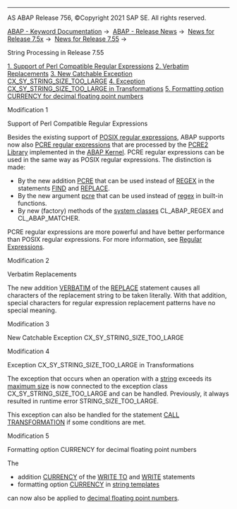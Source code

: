   

* * *

AS ABAP Release 756, ©Copyright 2021 SAP SE. All rights reserved.

[ABAP - Keyword Documentation](https://help.sap.com/doc/abapdocu_756_index_htm/7.56/en-US/abenabap.htm) →  [ABAP - Release News](https://help.sap.com/doc/abapdocu_756_index_htm/7.56/en-US/abennews.htm) →  [News for Release 7.5x](https://help.sap.com/doc/abapdocu_756_index_htm/7.56/en-US/abennews-75.htm) →  [News for Release 7.55](https://help.sap.com/doc/abapdocu_756_index_htm/7.56/en-US/abennews-755.htm) → 

String Processing in Release 7.55

[1\. Support of Perl Compatible Regular Expressions](#!ABAP_MODIFICATION_1@1@)
[2\. Verbatim Replacements](#!ABAP_MODIFICATION_2@2@)
[3\. New Catchable Exception CX\_SY\_STRING\_SIZE\_TOO\_LARGE](#!ABAP_MODIFICATION_3@3@)
[4\. Exception CX\_SY\_STRING\_SIZE\_TOO\_LARGE in Transformations](#!ABAP_MODIFICATION_4@4@)
[5\. Formatting option CURRENCY for decimal floating point numbers](#!ABAP_MODIFICATION_5@5@)

Modification 1   

Support of Perl Compatible Regular Expressions

Besides the existing support of [POSIX regular expressions](https://help.sap.com/doc/abapdocu_756_index_htm/7.56/en-US/abenposix_regex_glosry.htm "Glossary Entry"), ABAP supports now also [PCRE regular expressions](https://help.sap.com/doc/abapdocu_756_index_htm/7.56/en-US/abenpcre_regex_glosry.htm "Glossary Entry") that are processed by the [PCRE2 Library](https://www.pcre.org/) implemented in the [ABAP Kernel](https://help.sap.com/doc/abapdocu_756_index_htm/7.56/en-US/abenkernel_glosry.htm "Glossary Entry"). PCRE regular expressions can be used in the same way as POSIX regular expressions. The distinction is made:

-   By the new addition [PCRE](https://help.sap.com/doc/abapdocu_756_index_htm/7.56/en-US/abapfind_pattern.htm) that can be used instead of [REGEX](https://help.sap.com/doc/abapdocu_756_index_htm/7.56/en-US/abapfind_pattern.htm) in the statements [FIND](https://help.sap.com/doc/abapdocu_756_index_htm/7.56/en-US/abapfind.htm) and [REPLACE](https://help.sap.com/doc/abapdocu_756_index_htm/7.56/en-US/abapreplace.htm).
-   By the new argument [pcre](https://help.sap.com/doc/abapdocu_756_index_htm/7.56/en-US/abenstring_functions_regex.htm) that can be used instead of [regex](https://help.sap.com/doc/abapdocu_756_index_htm/7.56/en-US/abenstring_functions_regex.htm) in built-in functions.
-   By new (factory) methods of the [system classes](https://help.sap.com/doc/abapdocu_756_index_htm/7.56/en-US/abenregex_system_classes.htm) CL\_ABAP\_REGEX and CL\_ABAP\_MATCHER.

PCRE regular expressions are more powerful and have better performance than POSIX regular expressions. For more information, see [Regular Expressions](https://help.sap.com/doc/abapdocu_756_index_htm/7.56/en-US/abenregular_expressions.htm).

Modification 2   

Verbatim Replacements

The new addition [VERBATIM](https://help.sap.com/doc/abapdocu_756_index_htm/7.56/en-US/abapreplace_options.htm) of the [REPLACE](https://help.sap.com/doc/abapdocu_756_index_htm/7.56/en-US/abapreplace.htm) statement causes all characters of the replacement string to be taken literally. With that addition, special characters for regular expression replacement patterns have no special meaning.

Modification 3   

New Catchable Exception CX\_SY\_STRING\_SIZE\_TOO\_LARGE

Modification 4   

Exception CX\_SY\_STRING\_SIZE\_TOO\_LARGE in Transformations

The exception that occurs when an operation with a [string](https://help.sap.com/doc/abapdocu_756_index_htm/7.56/en-US/abenstring_glosry.htm "Glossary Entry") exceeds its [maximum size](https://help.sap.com/doc/abapdocu_756_index_htm/7.56/en-US/abenmemory_consumption_2.htm) is now connected to the exception class CX\_SY\_STRING\_SIZE\_TOO\_LARGE and can be handled. Previously, it always resulted in runtime error STRING\_SIZE\_TOO\_LARGE.

This exception can also be handled for the statement [CALL TRANSFORMATION](https://help.sap.com/doc/abapdocu_756_index_htm/7.56/en-US/abapcall_transformation.htm) if some conditions are met.

Modification 5   

Formatting option CURRENCY for decimal floating point numbers

The

-   addition [CURRENCY](https://help.sap.com/doc/abapdocu_756_index_htm/7.56/en-US/abapwrite_to_options.htm) of the [WRITE TO](https://help.sap.com/doc/abapdocu_756_index_htm/7.56/en-US/abapwrite_to.htm) and [WRITE](https://help.sap.com/doc/abapdocu_756_index_htm/7.56/en-US/abapwrite-.htm) statements
-   formatting option [CURRENCY](https://help.sap.com/doc/abapdocu_756_index_htm/7.56/en-US/abapcompute_string_format_options.htm) in [string templates](https://help.sap.com/doc/abapdocu_756_index_htm/7.56/en-US/abenstring_templates.htm)

can now also be applied to [decimal floating point numbers](https://help.sap.com/doc/abapdocu_756_index_htm/7.56/en-US/abendecfloat_glosry.htm "Glossary Entry").